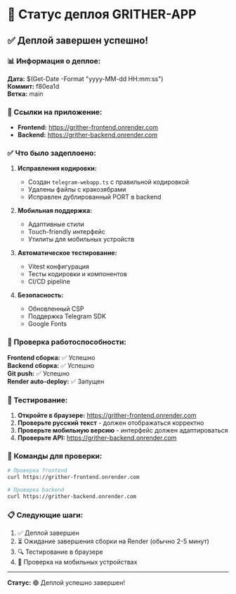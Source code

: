 # 🚀 Статус деплоя GRITHER-APP

## ✅ Деплой завершен успешно!

### 📊 Информация о деплое:

**Дата:** $(Get-Date -Format "yyyy-MM-dd HH:mm:ss")  
**Коммит:** f80ea1d  
**Ветка:** main  

### 🔗 Ссылки на приложение:

- **Frontend:** https://grither-frontend.onrender.com
- **Backend:** https://grither-backend.onrender.com

### ✅ Что было задеплоено:

1. **Исправления кодировки:**
   - Создан `telegram-webapp.ts` с правильной кодировкой
   - Удалены файлы с кракозябрами
   - Исправлен дублированный PORT в backend

2. **Мобильная поддержка:**
   - Адаптивные стили
   - Touch-friendly интерфейс
   - Утилиты для мобильных устройств

3. **Автоматическое тестирование:**
   - Vitest конфигурация
   - Тесты кодировки и компонентов
   - CI/CD pipeline

4. **Безопасность:**
   - Обновленный CSP
   - Поддержка Telegram SDK
   - Google Fonts

### 🧪 Проверка работоспособности:

**Frontend сборка:** ✅ Успешно  
**Backend сборка:** ✅ Успешно  
**Git push:** ✅ Успешно  
**Render auto-deploy:** ✅ Запущен  

### 📱 Тестирование:

1. **Откройте в браузере:** https://grither-frontend.onrender.com
2. **Проверьте русский текст** - должен отображаться корректно
3. **Проверьте мобильную версию** - интерфейс должен адаптироваться
4. **Проверьте API:** https://grither-backend.onrender.com

### 🔧 Команды для проверки:

```bash
# Проверка frontend
curl https://grither-frontend.onrender.com

# Проверка backend
curl https://grither-backend.onrender.com
```

### 📋 Следующие шаги:

1. ✅ Деплой завершен
2. ⏳ Ожидание завершения сборки на Render (обычно 2-5 минут)
3. 🔍 Тестирование в браузере
4. 📱 Проверка на мобильных устройствах

---

**Статус:** 🟢 Деплой успешно завершен!